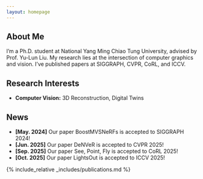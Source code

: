 ```yaml
---
layout: homepage
---
```


## About Me

I’m a Ph.D. student at National Yang Ming Chiao Tung University, advised by Prof. Yu-Lun Liu. My research lies at the intersection of computer graphics and vision. I’ve published papers at SIGGRAPH, CVPR, CoRL, and ICCV.

## Research Interests

- **Computer Vision:** 3D Reconstruction, Digital Twins

## News

- **[May. 2024]** Our paper BoostMVSNeRFs is accepted to SIGGRAPH 2024!
- **[Jun. 2025]** Our paper DeNVeR is accepted to CVPR 2025!
- **[Sep. 2025]** Our paper See, Point, Fly is accepted to CoRL 2025!
- **[Oct. 2025]** Our paper LightsOut is accepted to ICCV 2025!

{% include_relative _includes/publications.md %}

<!-- {% include_relative _includes/services.md %} -->

